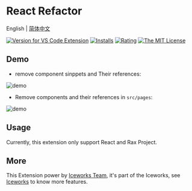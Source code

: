 # React Refactor

English | [简体中文](https://github.com/ice-lab/iceworks/blob/master/extensions/iceworks-refactor/README.zh-CN.md)

[![Version for VS Code Extension](https://vsmarketplacebadge.apphb.com/version-short/iceworks-team.iceworks-app.svg?logo=visual-studio-code)](https://marketplace.visualstudio.com/items?itemName=iceworks-team.iceworks-app)
[![Installs](https://vsmarketplacebadge.apphb.com/installs-short/iceworks-team.iceworks-app.svg)](https://marketplace.visualstudio.com/items?itemName=iceworks-team.iceworks-app)
[![Rating](https://vsmarketplacebadge.apphb.com/rating-short/iceworks-team.iceworks-app.svg)](https://marketplace.visualstudio.com/items?itemName=iceworks-team.iceworks-app)
[![The MIT License](https://img.shields.io/badge/license-MIT-blue.svg)](http://opensource.org/licenses/MIT)

## Demo

- remove component sinppets and Their references:

![demo](https://img.alicdn.com/imgextra/i4/O1CN01WbexAy1lWoTnXP9eV_!!6000000004827-1-tps-1020-762.gif)

- Remove components and their references in `src/pages`:

![demo](https://img.alicdn.com/imgextra/i3/O1CN01DTRMWN20NOZWVuGTa_!!6000000006837-1-tps-1020-762.gif)

## Usage

Currently, this extension only support React and Rax Project.

## More

This Extension power by [Iceworks Team](https://marketplace.visualstudio.com/publishers/iceworks-team), it's part of the Iceworks, see [Iceworks](https://marketplace.visualstudio.com/items?itemName=iceworks-team.iceworks) to know more features.
